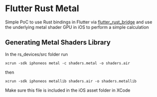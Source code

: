 # Flutter Rust Metal

Simple PoC to use Rust bindings in Flutter via [flutter_rust_bridge](https://github.com/fzyzcjy/flutter_rust_bridge) and use the underlying metal shader GPU in iOS to perform a simple calculation

## Generating Metal Shaders Library

In the rs_devices/src folder run 
```
xcrun -sdk iphoneos metal -c shaders.metal -o shaders.air
```
then 
```
xcrun -sdk iphoneos metallib shaders.air -o shaders.metallib
```

Make sure this file is included in the iOS asset folder in XCode
